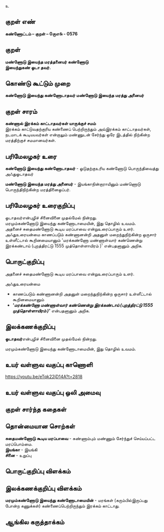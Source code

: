உ

## குறள் எண் 

**கண்ணோட்டம் – குறள் – 0ருஎ௬ - 0576**  

## குறள் 

**மண்ணோடு இயைந்த மரத்தனையர் கண்ணோடு  
இயைந்துகண் ஓடா தவர்.**  

## கொண்டு கூட்டும் முறை

**கண்ணோடு இயைந்து கண்ணோடாதவர் மண்ணோடு இயைந்த மரத்து அனையர்**

## குறள் சாரம் 

**கண்ணால் இரக்கம் காட்டாதவர்கள் யாருக்குச் சமம்**  
இரக்கம் காட்டுவதற்குரிய கண்ணைப் பெற்றிருந்தும் அவ்இரக்கம் காட்டாதவர்கள்,   
நடமாடக் கூடியயவர்கள் என்றாலும் மண்ணுடன் சேர்ந்து ஒரே இடத்தில் நிற்கின்ற மரத்திற்குச் சமமானவர்கள்.  

## பரிமேலழகர் உரை

**கண்ணோடு இயைந்து கண்ணோடாதவர்** - ஓடுதற்குஉரிய கண்ணோடு பொருந்திவைத்து அஃதுஓடாதவர்  

**மண்ணோடு இயைந்த மரத்து அனையர்** - இயங்காநின்றாராயினும் மண்ணொடு பொருந்திநிற்கின்ற மரத்தினைஒப்பர்.

## பரிமேலழகர் உரைகுறிப்பு   

ஓடாதவர்என்புழிச் சினைவினை முதல்மேல் நின்றது.  
மரமும்கண்ணோடு இயைந்து கண்ணோடாமையின், இது தொழில் உவமம்.    
அதனைச் சுதைமண்ணோடு கூடிய மரப்பாவை என்றுஉரைப்பாரும் உளர்.  
அஃதுஉரையன்மை காணப்படும் கண்ணானன்றி அதனுள் மறைந்துநிற்கின்ற ஒருசார் உள்ளீட்டால் கூறினமையானும் 'மரக்கண்ணோ மண்ணாள்வார் கண்ணென்று இரக்கண்டாய் (புறத்திரட்டு 1555 முத்தொள்ளாயிரம் )' என்பதனானும் அறிக.    

## பொருட்குறிப்பு 

அதனைச் சுதைமண்ணோடு கூடிய மரப்பாவை என்றுஉரைப்பாரும் உளர்.  

அஃதுஉரையன்மை   
* காணப்படும் கண்ணானன்றி அதனுள் மறைந்துநிற்கின்ற ஒருசார் உள்ளீட்டால் கூறினமையானும்  
* _**'மரக்கண்ணோ மண்ணாள்வார் கண்ணென்று இரக்கண்டாய் (புறத்திரட்டு 1555 முத்தொள்ளாயிரம் )'**_ என்பதனானும் அறிக.   

## இலக்கணக்குறிப்பு  

**ஓடாதவர்**என்புழிச் சினைவினை முதல்மேல் நின்றது.  

மரமும்கண்ணோடு இயைந்து கண்ணோடாமையின், இது தொழில் உவமம்.    

## உயர் வள்ளுவ வகுப்பு காணொளி

https://youtu.be/eTqk22jD14A?t=2818 

## உயர் வள்ளுவ வகுப்பு ஒலி அமைவு 

 
## குறள் சார்ந்த கதைகள் 


## தொன்மையான சொற்கள்

**சுதைமண்ணோடு கூடிய மரப்பாவை** - சுண்ணாம்பும் மண்ணும் சேர்ந்துச் செய்யப்பட்ட மரப்பொம்மை.    
**இயங்கா** - இயங்கி   
**சினை** - உறுப்பு   

## பொருட்குறிப்பு விளக்கம்


## இலக்கணக்குறிப்பு விளக்கம்

**மரமும்கண்ணோடு இயைந்து கண்ணோடாமையின்** - மரங்கள் (கரும்பில்இருப்பது போன்ற கணுக்கள்) கண்ணைப்பெற்றிருந்தும் இரக்கம் காட்டாது.    

## ஆங்கில கருத்தாக்கம் 


